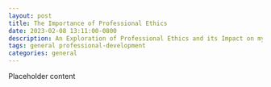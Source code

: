 ```yaml
---
layout: post
title: The Importance of Professional Ethics
date: 2023-02-08 13:11:00-0800
description: An Exploration of Professional Ethics and its Impact on my Career
tags: general professional-development
categories: general
---
```

Placeholder content